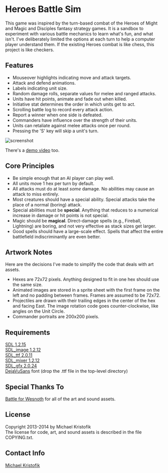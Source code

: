 # Heroes Battle Sim

This game was inspired by the turn-based combat of the Heroes of Might and Magic and Disciples fantasy strategy games.  It is a sandbox to experiment with various battle mechanics to learn what's fun, and what isn't.  I've deliberately limited the options at each turn to help a computer player understand them.  If the existing Heroes combat is like chess, this project is like checkers.

## Features

- Mouseover highlights indicating move and attack targets.
- Attack and defend animations.
- Labels indicating unit size.
- Random damage rolls, separate values for melee and ranged attacks.
- Units have hit points, animate and fade out when killed.
- Initiative stat determines the order in which units get to act.
- Scrolling battle log to record every attack action.
- Report a winner when one side is defeated.
- Commanders have influence over the strength of their units.
- Units can retaliate against melee attacks once per round.
- Pressing the 'S' key will skip a unit's turn.

![screenshot](https://raw.github.com/mkristofik/battle-sim/master/screenshot.jpg)

There's a [demo video](http://youtu.be/2TbIJfgpM-o) too.

## Core Principles

- Be simple enough that an AI player can play well.
- All units move 1 hex per turn by default.
- All attacks must do at least *some* damage.  No abilities may cause an attack to miss entirely.
- Most creatures should have a special ability.  Special attacks take the place of a normal (boring) attack.
- Special abilities must be **special**.  Anything that reduces to a numerical increase in damage or hit points is not special.
- Magic should be **magical**.  Direct-damage spells (e.g., Fireball, Lightning) are boring, and not very effective as stack sizes get larger.
- Good spells should have a large-scale effect.  Spells that affect the entire battlefield indiscriminantly are even better.

## Artwork Notes

Here are the decisions I've made to simplify the code that deals with art assets.

- Hexes are 72x72 pixels.  Anything designed to fit in one hex should use the same size.
- Animated images are stored in a sprite sheet with the first frame on the left and no padding between frames.  Frames are assumed to be 72x72.
- Projectiles are drawn with their trailing edges in the center of the hex and facing East.  The image rotation code goes counter-clockwise, like angles on the Unit Circle.
- Commander portraits are 200x200 pixels.

## Requirements

[SDL 1.2.15](http://www.libsdl.org/)  
[SDL\_image 1.2.12](http://www.libsdl.org/projects/SDL_image/)  
[SDL\_ttf 2.0.11](http://www.libsdl.org/projects/SDL_ttf/)  
[SDL\_mixer 1.2.12](http://www.libsdl.org/projects/SDL_mixer/)  
[SDL\_gfx 2.0.24](http://www.ferzkopp.net/joomla/content/view/19/14/)  
[DejaVuSans](http://dejavu-fonts.org/wiki/Main_Page) font (drop the .ttf file
in the top-level directory)

## Special Thanks To
[Battle for Wesnoth](www.wesnoth.org) for all of the art and sound assets.

## License

Copyright 2013-2014 by Michael Kristofik  
The license for code, art, and sound assets is described in the file
COPYING.txt.

## Contact Info

[Michael Kristofik](mailto:kristo605@gmail.com)

